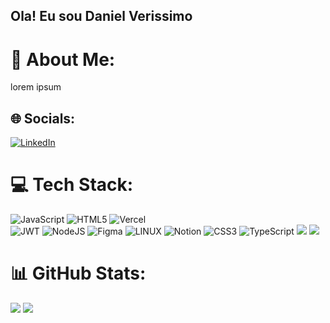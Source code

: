 ## Ola! Eu sou Daniel Verissimo

# 💫 About Me:
lorem ipsum


## 🌐 Socials:
[![LinkedIn](https://img.shields.io/badge/LinkedIn-%230077B5.svg?logo=linkedin&logoColor=white)](https://www.linkedin.com/in/daniel-verissimo-b4839a1a3/) 

# 💻 Tech Stack:
![JavaScript](https://img.shields.io/badge/javascript-%23323330.svg?style=for-the-badge&logo=javascript&logoColor=%23F7DF1E) 
![HTML5](https://img.shields.io/badge/html5-%23E34F26.svg?style=for-the-badge&logo=html5&logoColor=white) 
![Vercel](https://img.shields.io/badge/vercel-%23000000.svg?style=for-the-badge&logo=vercel&logoColor=white)  
![JWT](https://img.shields.io/badge/JWT-black?style=for-the-badge&logo=JSON%20web%20tokens) 
![NodeJS](https://img.shields.io/badge/node.js-6DA55F?style=for-the-badge&logo=node.js&logoColor=white) 
![Figma](https://img.shields.io/badge/figma-%23F24E1E.svg?style=for-the-badge&logo=figma&logoColor=white) 
![LINUX](https://img.shields.io/badge/Linux-FCC624?style=for-the-badge&logo=linux&logoColor=black) 
![Notion](https://img.shields.io/badge/Notion-%23000000.svg?style=for-the-badge&logo=notion&logoColor=white)
![CSS3](https://img.shields.io/badge/css3-%231572B6.svg?style=for-the-badge&logo=css3&logoColor=white) 
![TypeScript](https://img.shields.io/badge/typescript-%23007ACC.svg?style=for-the-badge&logo=typescript&logoColor=white) 
<img src="https://img.shields.io/badge/react-%2361DAFB.svg?&style=for-the-badge&logo=react&logoColor=black" /> 
<img src="https://img.shields.io/badge/sass-%23CC6699.svg?&style=for-the-badge&logo=sass&logoColor=white" />


# 📊 GitHub Stats:
![](https://github-readme-stats.vercel.app/api?username=DanielVrs&theme=highcontrast&hide_border=false&show_icons=true&include_all_commits=true&count_private=true)
![](https://github-readme-stats.vercel.app/api/top-langs/?username=DanielVrs&theme=highcontrast&hide_border=false&show_icons=true&include_all_commits=false&count_private=true&layout=compact)
